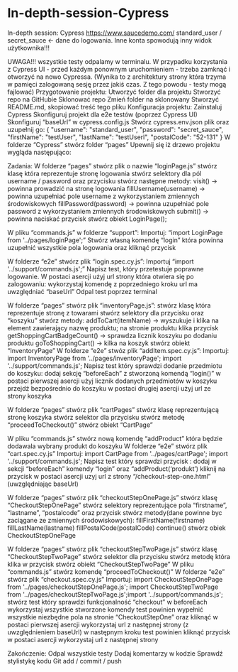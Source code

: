 # In-depth-session-Cypress
In-depth session: Cypress 
https://www.saucedemo.com/
standard_user / secret_sauce <- dane do logowania. Inne konta spowodują inny widok użytkownika!!!

UWAGA!!! wszystkie testy odpalamy w terminalu. W przypadku korzystania z Cypress UI - przed każdym ponownym uruchomieniem - trzeba zamknąć i otworzyć na nowo Cypressa. (Wynika to z architektury strony która trzyma w pamięci zalogowaną sesję przez jakiś czas. Z tego powodu - testy mogą fajlować) 
Przygotowanie projektu:
Utworzyć folder dla projektu
Stworzyć repo na GitHubie
Sklonować repo 
Zmień folder na sklonowany
Stworzyć README.md, skopiować treść tego pliku
Konfiguracja projektu:
Zainstaluj Cypress
Skonfiguruj projekt dla e2e testów (poprzez Cypress UI)
Skonfiguruj “baseUrl” w cypress.config.js 
Stwórz cypress.env.json plik oraz uzupełnij go: 
{
    "username": "standard_user",
    "password": "secret_sauce",
    "firstName": "testUser",
    "lastName": "testUserl",
    "postalCode": "52-131"
  }
W folderze “Cypress” stwórz folder “pages”
Upewnij się iż drzewo projektu wygląda następująco:

Zadania:
W folderze “pages” stwórz plik o nazwie “loginPage.js”
stwórz klasę która reprezentuje stronę logowania
stwórz selektory dla pól username / password oraz przycisku <Login>
stwórz następne metody:
visit() -> powinna prowadzić na stronę logowania 
fillUsername(username) -> powinna uzupełniać pole username z wykorzystaniem zmiennych środowiskowych
fillPassword(password) -> powinna uzupełniać pole password z wykorzystaniem zmiennych środowiskowych
submit() -> powinna naciskać przycisk <Login>
stwórz obiekt LoginPage();

W pliku “commands.js” w folderze “support”:
Importuj: “import LoginPage from '../pages/loginPage';”
Stwórz własną komendę “login” która powinna uzupełnić wszystkie pola logowania oraz kliknąć przycisk <Login>

W folderze “e2e” stwórz plik “login.spec.cy.js”:
Importuj “import '../support/commands.js';”
Napisz test, który przetestuje poprawne logowanie. W postaci asercji użyj url strony która otwiera się po zalogowaniu:
wykorzystaj komendę z poprzedniego kroku
url ma uwzględniać “baseUrl”
Odpal test poprzez terminal

W folderze “pages” stwórz plik “inventoryPage.js”:
stwórz klasę która reprezentuje stronę z towarami
stwórz selektory dla przycisku <Add to cart> oraz “koszyku”
stwórz metody:
addToCart(itemName) -> wyszukuje i klika na element zawierający nazwę produktu; na stronie produktu klika przycisk <Add to cart>
getShoppingCartBadgeCount() -> sprawdza licznik koszyku po dodaniu produktu
goToShoppingCart() -> kilka na koszyk
stwórz obiekt “InventoryPage”
W folderze “e2e” stwóz plik “addItem.spec.cy.js”:
Importuj: import InventoryPage from '../pages/inventoryPage'; import '../support/commands.js';
Napisz test który sprawdzi dodanie przedmiotu do koszyku:
dodaj sekcję “beforeEach” z stworzoną komendą “login()”
w postaci pierwszej asercji użyj licznik dodanych przedmiotów w koszyku
przejdź bezpośrednio do koszyku
w postaci drugiej asercji użyj url ze strony koszyka

W folderze “pages” stwórz plik “cartPages”
stwórz klasę reprezentującą stronę koszyka
stwórz selektor dla przycisku <Checkout>
stwórz metodę “proceedToCheckout()”
stwórz obiekt “CartPage”

W pliku “commands.js” stwórz nową komendę “addProduct” która będzie dodawala wybrany produkt do koszyku 
W folderze “e2e” stwórz plik “cart.spec.cy.js”
Importuj: import CartPage from '../pages/cartPage';
import '../support/commands.js';
Napisz test który sprawdzi przycisk <Checkout>:
dodaj w sekcji “beforeEach” komendy “login” oraz “addProduct(‘produkt’)
kliknij na przycisk <Checkout>
w postaci asercji uzyj url z strony “/checkout-step-one.html” (uwzględniając baseUrl)

W folderze “pages” stwórz plik “checkoutStepOnePage.js”
stwórz klasę “CheckoutStepOnePage”
stwórz selektory reprezentujące pola “firstname”, “lastname”, “postalcode” oraz przycisk <Continue>
stwórz metody(dane powinne byc zaciągane ze zmiennych środowiskowych):
fillFirstName(firstname)
fillLastName(lastname)
fillPostalCode(postalCode)
continue()
stwórz obiek CheckoutStepOnePage

W folderze “pages” stwórz plik “checkoutStepTwoPage.js”
stwórz klasę “CheckoutStepTwoPage”
stwórz selektor dla przycisku <Finish>
stwórz metodę która klika w przycisk <Finish>
stwórz obiekt “CheckoutStepTwoPage”
W pliku “commands.js” stwórz komendę “proceedToCheckout()”
W folderze “e2e” stwórz plik “checkout.spec.cy.js”
Importuj: import CheckoutStepOnePage from '../pages/checkoutStepOnePage.js'; import CheckoutStepTwoPage from '../pages/checkoutStepTwoPage.js';import '../support/commands.js';
	stwórz	test który sprawdzi funkcjonalność “checkout”
w beforeEach wykorzystaj wszystkie stworzone komendy
test powinien wypełnić wszystkie niezbędne pola na stronie “CheckoutStepOne” oraz kliknąć <Continue>
w postaci pierwszej asercji wykorzystaj url z następnej strony (z uwzględnieniem baseUrl)
w następnym kroku test powinien kliknąć przycisk <Finish>
w postaci asercji wykorzystaj url z następnej strony

Zakończenie:
Odpal wszystkie testy
Dodaj komentarzy w kodzie
Sprawdź stylistykę kodu
Git add / commit / push


